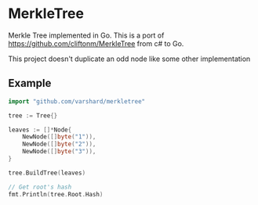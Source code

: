 # MerkleTree

Merkle Tree implemented in Go.
This is a port of https://github.com/cliftonm/MerkleTree from c# to Go.

This project doesn't duplicate an odd node like some other implementation

## Example

```go
import "github.com/varshard/merkletree"

tree := Tree{}

leaves := []*Node{
	NewNode([]byte("1")),
	NewNode([]byte("2")),
	NewNode([]byte("3")),
}

tree.BuildTree(leaves)

// Get root's hash
fmt.Println(tree.Root.Hash)
```